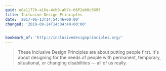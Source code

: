 ```yaml
---
guid: e8a1177b-a16e-4cb9-ab7c-06f2eb0c5693
title: Inclusive Design Principles
date: '2017-06-13T14:54:46+00:00'
changed: '2019-09-24T14:34:40+00:00'


bookmark_of: 'http://inclusivedesignprinciples.org/'
---
```



<blockquote>These Inclusive Design Principles are about putting people first. It's about designing for the needs of people with permanent, temporary, situational, or changing disabilities — all of us really.</blockquote>
